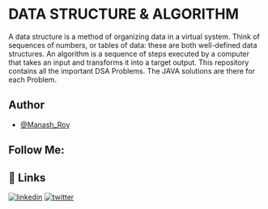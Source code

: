 # DATA STRUCTURE & ALGORITHM 

A data structure is a method of organizing data in a virtual system. Think of sequences of numbers, or tables of data: these are both well-defined data structures. An algorithm is a sequence of steps executed by a computer that takes an input and transforms it into a target output. 
This repository contains all the important DSA Problems. The JAVA solutions are there for each Problem.


## Author

- [@Manash_Roy](https://github.com/Man0sh-r0y)

## Follow Me: 

## 🔗 Links

[![linkedin](https://img.shields.io/badge/linkedin-0A66C2?style=for-the-badge&logo=linkedin&logoColor=white)](https://www.linkedin.com/in/manash-roy-6a28891b1/)
[![twitter](https://img.shields.io/badge/twitter-1DA1F2?style=for-the-badge&logo=twitter&logoColor=white)](https://twitter.com/ManashR68994541)
